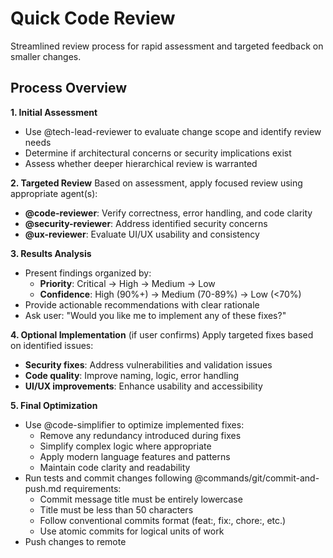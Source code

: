 # Quick Code Review

Streamlined review process for rapid assessment and targeted feedback on smaller changes.

## Process Overview

**1. Initial Assessment**
- Use @tech-lead-reviewer to evaluate change scope and identify review needs
- Determine if architectural concerns or security implications exist
- Assess whether deeper hierarchical review is warranted

**2. Targeted Review**
Based on assessment, apply focused review using appropriate agent(s):
- **@code-reviewer**: Verify correctness, error handling, and code clarity
- **@security-reviewer**: Address identified security concerns
- **@ux-reviewer**: Evaluate UI/UX usability and consistency

**3. Results Analysis**
- Present findings organized by:
  - **Priority**: Critical → High → Medium → Low  
  - **Confidence**: High (90%+) → Medium (70-89%) → Low (<70%)
- Provide actionable recommendations with clear rationale
- Ask user: "Would you like me to implement any of these fixes?"

**4. Optional Implementation** (if user confirms)
Apply targeted fixes based on identified issues:
- **Security fixes**: Address vulnerabilities and validation issues
- **Code quality**: Improve naming, logic, error handling
- **UI/UX improvements**: Enhance usability and accessibility

**5. Final Optimization**
- Use @code-simplifier to optimize implemented fixes:
  - Remove any redundancy introduced during fixes
  - Simplify complex logic where appropriate  
  - Apply modern language features and patterns
  - Maintain code clarity and readability
- Run tests and commit changes following @commands/git/commit-and-push.md requirements:
  - Commit message title must be entirely lowercase
  - Title must be less than 50 characters
  - Follow conventional commits format (feat:, fix:, chore:, etc.)
  - Use atomic commits for logical units of work
- Push changes to remote